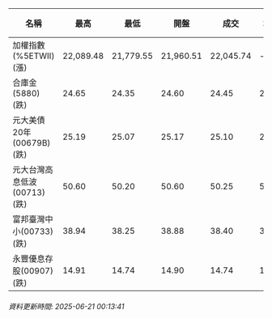 | 名稱 | 最高 | 最低 | 開盤 | 成交 | 均價 | 成交金額(億) | 昨收 | 漲跌幅 | 漲跌 | 總量 | 昨量 | 振幅 |
| -------- | -------- | -------- | -------- |-------- | -------- | -------- |-------- |-------- |-------- | -------- | -------- |-------- |
|加權指數(%5ETWII) (漲)|22,089.48|21,779.55|21,960.51|22,045.74|-|4,466.94|22,003.50|0.19%|42.24|6,734,140|0|1.41%|
|合庫金(5880) (跌)|24.65|24.35|24.60|24.45|24.46|2.66|24.50|0.20%|0.05|10,882|6,955|1.22%|
|元大美債20年(00679B) (跌)|25.19|25.07|25.17|25.10|25.12|5.50|25.19|0.36%|0.09|21,896|33,063|0.48%|
|元大台灣高息低波(00713) (跌)|50.60|50.20|50.60|50.25|50.36|10.75|50.55|0.59%|0.30|21,353|19,166|0.79%|
|富邦臺灣中小(00733) (跌)|38.94|38.25|38.88|38.40|38.44|0.303|38.88|1.23%|0.48|788|760|1.77%|
|永豐優息存股(00907) (跌)|14.91|14.74|14.90|14.74|14.78|0.166|14.90|1.07%|0.16|1,120|2,565|1.14%|
###### 資料更新時間: 2025-06-21 00:13:41